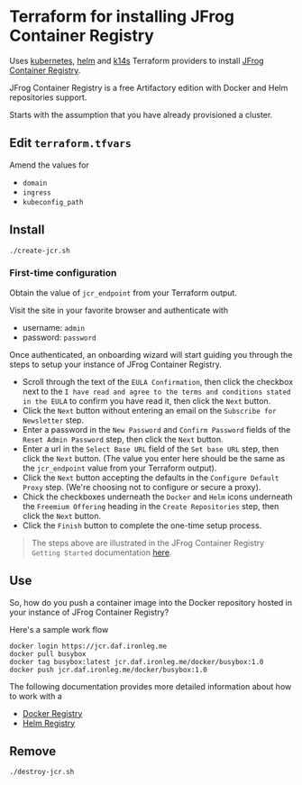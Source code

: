 # Terraform for installing JFrog Container Registry

Uses [kubernetes](https://www.terraform.io/docs/providers/kubernetes/index.html), [helm](https://www.terraform.io/docs/providers/helm/index.html) and [k14s](https://github.com/k14s/terraform-provider-k14s) Terraform providers to install [JFrog Container Registry](https://hub.helm.sh/charts/jfrog/artifactory-jcr).

JFrog Container Registry is a free Artifactory edition with Docker and Helm repositories support.

Starts with the assumption that you have already provisioned a cluster.

## Edit `terraform.tfvars`

Amend the values for

* `domain`
* `ingress`
* `kubeconfig_path`

## Install

```
./create-jcr.sh
```

### First-time configuration

Obtain the value of `jcr_endpoint` from your Terraform output.

Visit the site in your favorite browser and authenticate with

* username: `admin`
* password: `password`

Once authenticated, an onboarding wizard will start guiding you through the steps to setup your instance of JFrog Container Registry.

* Scroll through the text of the `EULA Confirmation`, then click the checkbox next to the `I have read and agree to the terms and conditions stated in the EULA` to confirm you have read it, then click the `Next` button.
* Click the `Next` button without entering an email on the `Subscribe for Newsletter` step.
* Enter a password in the `New Password` and `Confirm Password` fields of the `Reset Admin Password` step, then click the `Next` button.
* Enter a url in the `Select Base URL` field of the `Set base URL` step, then click the `Next` button.  (The value you enter here should be the same as the `jcr_endpoint` value from your Terraform output).
* Click the `Next` button accepting the defaults in the `Configure Default Proxy` step.  (We're choosing not to configure or secure a proxy).
* Chick the checkboxes underneath the `Docker` and `Helm` icons underneath the `Freemium Offering` heading in the `Create Repositories` step, then click the `Next` button.
* Click the `Finish` button to complete the one-time setup process.

> The steps above are illustrated in the JFrog Container Registry `Getting Started` documentation [here](https://www.jfrog.com/confluence/display/JFROG/Get+Started%3A+JFrog+Container+Registry).


## Use

So, how do you push a container image into the Docker repository hosted in your instance of JFrog Container Registry?

Here's a sample work flow

```
docker login https://jcr.daf.ironleg.me
docker pull busybox
docker tag busybox:latest jcr.daf.ironleg.me/docker/busybox:1.0
docker push jcr.daf.ironleg.me/docker/busybox:1.0
```

The following documentation provides more detailed information about how to work with a

* [Docker Registry](https://www.jfrog.com/confluence/display/JCR6X/Getting+Started+with+JFrog+Container+Registry+as+a+Docker+Registry)
* [Helm Registry](https://www.jfrog.com/confluence/display/JCR6X/Helm+Registry)


## Remove

```
./destroy-jcr.sh
```
